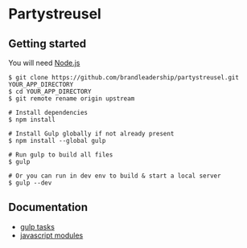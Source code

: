 # Partystreusel

## Getting started

You will need [Node.js](http://nodejs.org)


    $ git clone https://github.com/brandleadership/partystreusel.git YOUR_APP_DIRECTORY
    $ cd YOUR_APP_DIRECTORY
    $ git remote rename origin upstream

    # Install dependencies
    $ npm install

    # Install Gulp globally if not already present
    $ npm install --global gulp

    # Run gulp to build all files
    $ gulp

    # Or you can run in dev env to build & start a local server
    $ gulp --dev


## Documentation

- [gulp tasks](docs/gulp.md)
- [javascript modules](docs/javascript.md)
